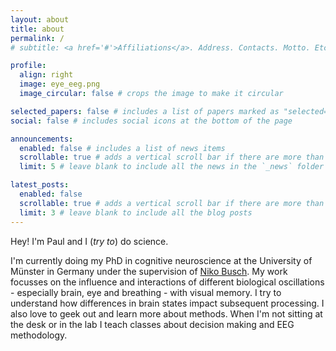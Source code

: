 ```yaml
---
layout: about
title: about
permalink: /
# subtitle: <a href='#'>Affiliations</a>. Address. Contacts. Motto. Etc.

profile:
  align: right
  image: eye_eeg.png
  image_circular: false # crops the image to make it circular

selected_papers: false # includes a list of papers marked as "selected={true}"
social: false # includes social icons at the bottom of the page

announcements:
  enabled: false # includes a list of news items
  scrollable: true # adds a vertical scroll bar if there are more than 3 news items
  limit: 5 # leave blank to include all the news in the `_news` folder

latest_posts:
  enabled: false
  scrollable: true # adds a vertical scroll bar if there are more than 3 new posts items
  limit: 3 # leave blank to include all the blog posts
---
```


Hey! I'm Paul and I (*try to*) do science.

I'm currently doing my PhD in cognitive neuroscience at the University of Münster in Germany under the supervision of [Niko Busch](https://www.uni-muenster.de/PsyIFP/AEBusch/Mitarbeiter/busch.shtml). My work focusses on the influence and interactions of different biological oscillations - especially brain, eye and breathing - with visual memory. I try to understand how differences in brain states impact subsequent processing. I also love to geek out and learn more about methods. When I'm not sitting at the desk or in the lab I teach classes about decision making and EEG methodology.

